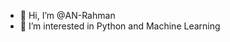 - 👋 Hi, I’m @AN-Rahman
- 👀 I’m interested in Python and Machine Learning


<!---
AN-Rahman/AN-Rahman is a ✨ special ✨ repository because its `README.md` (this file) appears on your GitHub profile.
You can click the Preview link to take a look at your changes.
--->

